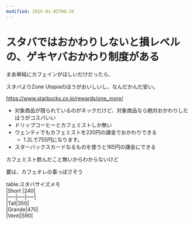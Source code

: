 ```yaml
---
modified: 2025-01-02T00:34
---
```

# スタバではおかわりしないと損レベルの、ゲキヤバおかわり制度がある

まあ単純にカフェインがほしいだけだったら、

スタバよりZone Utopiaのほうがおいしいし、なんだかんだ安い。

https://www.starbucks.co.jp/rewards/one_more/

- 対象商品が限られているのがネックだけど、対象商品なら絶対おかわりしたほうがコスパいい
- ドリップコーヒーとカフェミストしか無い
- ウェンティでもカフェミストを220円の課金でおかわりできる
    - 1.2Lで755円になります。
- スターバックスカードなるものを使うと165円の課金にできる

カフェミスト飲んだこと無いからわからないけど

要は、カフェオレの事っぽさそう

table:スタバサイズメモ  
|Short |240|  
|—–|—–|—–|  
|Tall|350|  
|Grande|470|  
|Venti|590|
